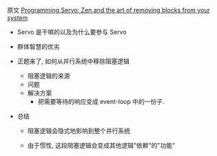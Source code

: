 原文 [Programming Servo: Zen and the art of removing blocks from your system](https://medium.com/@polyglot_factotum/programming-servo-zen-and-the-art-of-removing-blocks-from-your-system-51c1b7d404e3)



- Servo 是干嘛的以及为什么要参与 Servo

- 群体智慧的优劣

- 正题来了, 如何从并行系统中移除阻塞逻辑

  - 阻塞逻辑的来源
  - 问题
  - 解决方案
    - 把需要等待的响应变成 event-loop 中的一份子.

- 总结

  - 阻塞逻辑会隐式地影响到整个并行系统

  - 由于惯性, 这段阻塞逻辑会变成其他逻辑"依赖"的"功能"

    